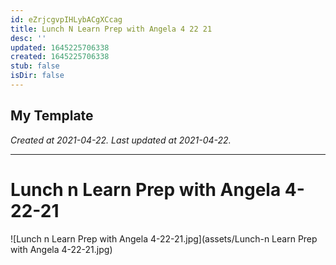 ```yaml
---
id: eZrjcgvpIHLybACgXCcag
title: Lunch N Learn Prep with Angela 4 22 21
desc: ''
updated: 1645225706338
created: 1645225706338
stub: false
isDir: false
---
```

My Template
---

_Created at 2021-04-22._
_Last updated at 2021-04-22._




---

# Lunch n Learn Prep with Angela 4-22-21


![Lunch n Learn Prep with Angela 4-22-21.jpg](assets/Lunch-n Learn Prep with Angela 4-22-21.jpg)

